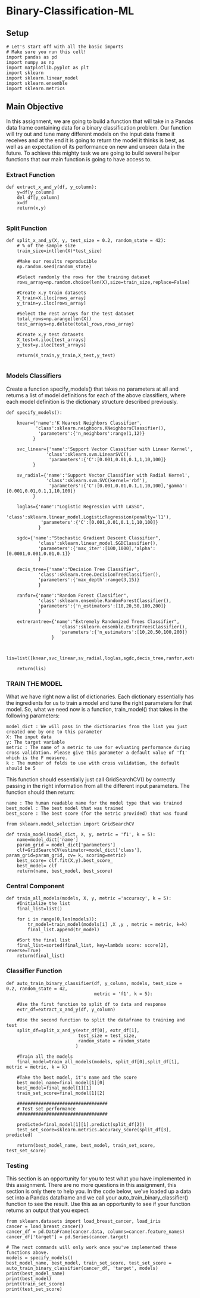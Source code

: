 # Binary-Classification-ML

## Setup

```
# Let's start off with all the basic imports
# Make sure you run this cell!
import pandas as pd
import numpy as np
import matplotlib.pyplot as plt
import sklearn
import sklearn.linear_model
import sklearn.ensemble
import sklearn.metrics

```

## Main Objective

In this assignment, we are going to build a function that will take in a Pandas data frame containing data for a binary classification problem. Our function will try out and tune many different models on the input data frame it receives and at the end it is going to return the model it thinks is best, as well as an expectation of its performance on new and unseen data in the future. To achieve this mighty task we are going to build several helper functions that our main function is going to have access to.

### Extract Function

```
def extract_x_and_y(df, y_column):
    y=df[y_column]
    del df[y_column]
    x=df
    return(x,y)
    
```

### Split Function

```
def split_x_and_y(X, y, test_size = 0.2, random_state = 42):
    # % of the sample size
    train_size=int(len(X)*test_size)
    
    #Make our results reproducible
    np.random.seed(random_state)
    
    #Select randomly the rows for the training dataset
    rows_array=np.random.choice(len(X),size=train_size,replace=False)
    
    #Create x,y train datasets
    X_train=X.iloc[rows_array]
    y_train=y.iloc[rows_array]
    
    #Select the rest arrays for the test dataset
    total_rows=np.arange(len(X))
    test_arrays=np.delete(total_rows,rows_array)
    
    #Create x,y test datasets
    X_test=X.iloc[test_arrays]
    y_test=y.iloc[test_arrays]
    
    return(X_train,y_train,X_test,y_test)
    
```

### Models Classifiers

Create a function specify_models() that takes no parameters at all and returns a list of model definitions for each of 
the above classifiers, where each model definition is the dictionary structure described previously.

```
def specify_models():
    
    knear={'name':'K Nearest Neighbors Classifier',
           'class':sklearn.neighbors.KNeighborsClassifier(),
            'parameters':{'n_neighbors':range(1,12)}
          }
           
    svc_linear={'name':'Support Vector Classifier with Linear Kernel',
               'class':sklearn.svm.LinearSVC(),
                'parameters':{'C':[0.001,0.01,0.1,1,10,100]}
          }  
    
    sv_radial={'name':'Support Vector Classifier with Radial Kernel',
               'class':sklearn.svm.SVC(kernel='rbf'),
                'parameters':{'C':[0.001,0.01,0.1,1,10,100],'gamma':[0.001,0.01,0.1,1,10,100]}
          }      
    
    loglas={'name':"Logistic Regression with LASSO",
             'class':sklearn.linear_model.LogisticRegression(penalty='l1'),
             'parameters':{'C':[0.001,0.01,0.1,1,10,100]}
            }  
    
    sgdc={'name':"Stochastic Gradient Descent Classifier",
            'class':sklearn.linear_model.SGDClassifier(),
            'parameters':{'max_iter':[100,1000],'alpha':[0.0001,0.001,0.01,0.1]}
            }  
    
    decis_tree={'name':"Decision Tree Classifier",
            'class':sklearn.tree.DecisionTreeClassifier(),
            'parameters':{'max_depth':range(3,15)}
            } 
    
    ranfor={'name':"Random Forest Classifier",
            'class':sklearn.ensemble.RandomForestClassifier(),
            'parameters':{'n_estimators':[10,20,50,100,200]}
            } 
    
    extrerantree={'name':"Extremely Randomized Trees Classifier",
                    'class':sklearn.ensemble.ExtraTreesClassifier(),
                    'parameters':{'n_estimators':[10,20,50,100,200]}
                 } 
   
    
    lis=list([knear,svc_linear,sv_radial,loglas,sgdc,decis_tree,ranfor,extrerantree])
    
    return(lis)

```
### TRAIN THE MODEL

What we have right now a list of dictionaries. Each dictionary essentially has the ingredients for us to train a model and tune the right parameters for that model. So, what we need now is a function, train_model() that takes in the following parameters:

    model_dict : We will pass in the dictionaries from the list you just created one by one to this parameter
    X: The input data
    y: The target variable
    metric : The name of a metric to use for evluating performance during cross validation. Please give this parameter a default value of 'f1' which is the F measure.
    k : The number of folds to use with cross validation, the default should be 5

This function should essentially just call GridSearchCV() by correctly passing in the right information from all the different input parameters. The function should then return:

    name : The human readable name for the model type that was trained
    best_model : The best model that was trained
    best_score : The best score (for the metric provided) that was found


```
from sklearn.model_selection import GridSearchCV

def train_model(model_dict, X, y, metric = 'f1', k = 5):
    name=model_dict['name']
    param_grid = model_dict['parameters']
    clf=GridSearchCV(estimator=model_dict['class'], param_grid=param_grid, cv= k, scoring=metric)
    best_score= clf.fit(X,y).best_score_
    best_model= clf
    return(name, best_model, best_score)
```

### Central Component

```
def train_all_models(models, X, y, metric ='accuracy', k = 5):
    #Initialize the list
    final_list=list()
    
    for i in range(0,len(models)):
        tr_model=train_model(models[i] ,X ,y , metric = metric, k=k)
        final_list.append(tr_model)
        
    #Sort the final list    
    final_list=sorted(final_list, key=lambda score: score[2], reverse=True)
    return(final_list)
```

### Classifier Function

```
def auto_train_binary_classifier(df, y_column, models, test_size = 0.2, random_state = 42, 
                                 metric = 'f1', k = 5):
    
    #Use the first function to split df to data and response
    extr_df=extract_x_and_y(df, y_column)
    
    #Use the second function to split the dataframe to training and test
    split_df=split_x_and_y(extr_df[0], extr_df[1], 
                           test_size = test_size, 
                           random_state = random_state
                          )
    
    #Train all the models
    final_model=train_all_models(models, split_df[0],split_df[1], metric = metric, k = k)
    
    #Take the best model, it's name and the score
    best_model_name=final_model[1][0]
    best_model=final_model[1][1]
    train_set_score=final_model[1][2]
    
    ##################################
    # Test set performance
    ##################################
    
    predicted=final_model[1][1].predict(split_df[2])
    test_set_score=sklearn.metrics.accuracy_score(split_df[3], predicted)
    
    return(best_model_name, best_model, train_set_score, test_set_score)

```
 
 ### Testing
 
This section is an opportunity for you to test what you have implemented in this assignment. There are no more questions in this assignment, this section is only there to help you. In the code below, we've loaded up a data set into a Pandas dataframe and we call your auto_train_binary_classifier() function to see the result. Use this as an opportunity to see if your function returns an output that you expect.
 
 ```
from sklearn.datasets import load_breast_cancer, load_iris
cancer = load_breast_cancer()
cancer_df = pd.DataFrame(cancer.data, columns=cancer.feature_names)
cancer_df['target'] = pd.Series(cancer.target)

# The next commands will only work once you've implemented these functions above.
models = specify_models()
best_model_name, best_model, train_set_score, test_set_score = auto_train_binary_classifier(cancer_df, 'target', models)
print(best_model_name)
print(best_model)
print(train_set_score)
print(test_set_score)
 
 ```
 
 
